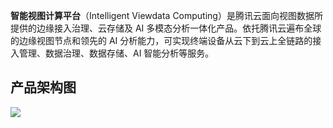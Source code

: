 **智能视图计算平台**（Intelligent Viewdata Computing）是腾讯云面向视图数据所提供的边缘接入治理、云存储及 AI 多模态分析一体化产品。依托腾讯云遍布全球的边缘视图节点和领先的 AI 分析能力，可实现终端设备从云下到云上全链路的接入管理、数据治理、数据存储、AI 智能分析等服务。

## 产品架构图

![](https://qcloudimg.tencent-cloud.cn/raw/f4979a85c2beba82cde21c205576eff7.png)




